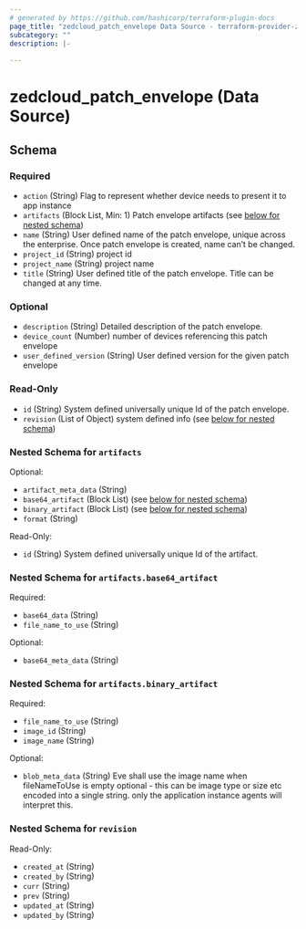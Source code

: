 ```yaml
---
# generated by https://github.com/hashicorp/terraform-plugin-docs
page_title: "zedcloud_patch_envelope Data Source - terraform-provider-zedcloud"
subcategory: ""
description: |-
  
---
```


# zedcloud_patch_envelope (Data Source)





<!-- schema generated by tfplugindocs -->
## Schema

### Required

- `action` (String) Flag to represent whether device needs to present it to app instance
- `artifacts` (Block List, Min: 1) Patch envelope artifacts (see [below for nested schema](#nestedblock--artifacts))
- `name` (String) User defined name of the patch envelope, unique across the enterprise. Once patch envelope is created, name can’t be changed.
- `project_id` (String) project id
- `project_name` (String) project name
- `title` (String) User defined title of the patch envelope. Title can be changed at any time.

### Optional

- `description` (String) Detailed description of the patch envelope.
- `device_count` (Number) number of devices referencing this patch envelope
- `user_defined_version` (String) User defined version for the given patch envelope

### Read-Only

- `id` (String) System defined universally unique Id of the patch envelope.
- `revision` (List of Object) system defined info (see [below for nested schema](#nestedatt--revision))

<a id="nestedblock--artifacts"></a>
### Nested Schema for `artifacts`

Optional:

- `artifact_meta_data` (String)
- `base64_artifact` (Block List) (see [below for nested schema](#nestedblock--artifacts--base64_artifact))
- `binary_artifact` (Block List) (see [below for nested schema](#nestedblock--artifacts--binary_artifact))
- `format` (String)

Read-Only:

- `id` (String) System defined universally unique Id of the artifact.

<a id="nestedblock--artifacts--base64_artifact"></a>
### Nested Schema for `artifacts.base64_artifact`

Required:

- `base64_data` (String)
- `file_name_to_use` (String)

Optional:

- `base64_meta_data` (String)


<a id="nestedblock--artifacts--binary_artifact"></a>
### Nested Schema for `artifacts.binary_artifact`

Required:

- `file_name_to_use` (String)
- `image_id` (String)
- `image_name` (String)

Optional:

- `blob_meta_data` (String) Eve shall use the image name when fileNameToUse is empty
optional - this can be image type or size etc encoded into a single string.
only the application instance agents will interpret this.



<a id="nestedatt--revision"></a>
### Nested Schema for `revision`

Read-Only:

- `created_at` (String)
- `created_by` (String)
- `curr` (String)
- `prev` (String)
- `updated_at` (String)
- `updated_by` (String)
